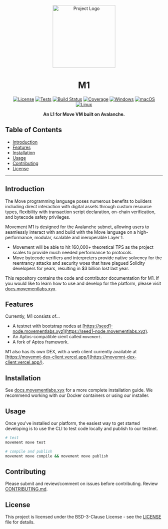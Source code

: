 <div align="center">
    <img src="./rsc/movement_logo.png" alt="Project Logo" width="200" height="200">

# M1

[![License](https://img.shields.io/badge/license-BSD-blue.svg)](https://opensource.org/license/bsd-3-clause/)
[![Tests](https://img.shields.io/badge/tests-Passing-brightgreen)](#)
[![Build Status](https://img.shields.io/badge/build-Passing-brightgreen)](#)
[![Coverage](https://img.shields.io/codecov/c/github/username/project.svg)](https://codecov.io/gh/username/project)
[![Windows](https://img.shields.io/badge/Windows-Download-blue)](https://github.com/movemntdev/m1/releases)
[![macOS](https://img.shields.io/badge/macOS-Download-blue)](https://github.com/movemntdev/m1/releases)
[![Linux](https://img.shields.io/badge/Linux-Download-blue)](https://github.com/movemntdev/m1/releases)

**An L1 for Move VM built on Avalanche.**

</div>


## Table of Contents

- [Introduction](#introduction)
- [Features](#features)
- [Installation](#installation)
- [Usage](#usage)
- [Contributing](#contributing)
- [License](#license)

---

## Introduction

The Move programming language poses numerous benefits to builders including direct interaction with digital assets through custom resource types, flexibility with transaction script declaration, on-chain verification, and bytecode safety privileges.

Movement M1 is designed for the Avalanche subnet, allowing users to seamlessly interact with and build with the Move language on a high-performance, modular, scalable and ineroperable Layer 1.

- Movement will be able to hit 160,000+ theoretical TPS as the project scales to provide much needed performance to protocols.
- Move bytecode verifiers and interpreters provide native solvency for the reentrancy attacks and security woes that have plagued Solidity developers for years, resulting in $3 billion lost last year.

This repository contains the code and contributor documentation for M1. If you would like to learn how to use and develop for the platform, please visit [docs.movementlabs.xyx](docs.movementlabs.xyz).

## Features

Currently, M1 consists of...
- A testnet with bootstrap nodes at [https://seed1-node.movementlabs.xyz](https://seed1-node.movementlabs.xyz).
- An Aptos-compatible cient called `movement`.
- A fork of Aptos framework.

M1 also has its own DEX, with a web client currently available at [https://movemnt-dex-client.vercel.app/](https://movemnt-dex-client.vercel.app/).

## Installation

See [docs.movementlabs.xyx](docs.movementlabs.xyz) for a more complete installation guide. We recommend working with our Docker containers or using our installer.

## Usage

Once you've installed our platform, the easiest way to get started developing is to use the CLI to test code locally and publish to our testnet.

```bash
# test
movement move test

# compile and publish
movement move compile && movement move publish
```

## Contributing

Please submit and review/comment on issues before contributing. Review [CONTRIBUTING.md](./CONTRIBUTING.md).

## License

This project is licensed under the BSD-3-Clause License - see the [LICENSE](LICENSE) file for details.

